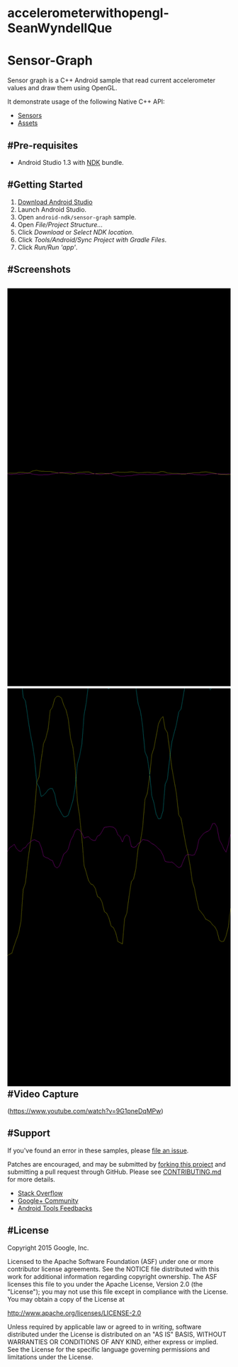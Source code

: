 # accelerometerwithopengl-SeanWyndellQue

Sensor-Graph
============
Sensor graph is a C++ Android sample that read current accelerometer values and draw them using OpenGL.

It demonstrate usage of the following Native C++ API:
- [Sensors](http://developer.android.com/ndk/reference/group___sensor.html)
- [Assets](http://developer.android.com/ndk/reference/group___asset.html)

#Pre-requisites
--------------
- Android Studio 1.3 with [NDK](https://developer.android.com/ndk/) bundle.

#Getting Started
---------------
1. [Download Android Studio](http://developer.android.com/sdk/index.html)
1. Launch Android Studio.
1. Open `android-ndk/sensor-graph` sample.
1. Open *File/Project Structure...*
  1. Click *Download* or *Select NDK location*.
1. Click *Tools/Android/Sync Project with Gradle Files*.
1. Click *Run/Run 'app'*.

#Screenshots
-----------
![alt tag](https://github.com/DeLaSalleUniversity-Manila/accelerometerwithopengl-JeraldLimqueco/blob/master/Sensor-Graph/device-2015-11-28-150507.png)
![alt tag](https://github.com/DeLaSalleUniversity-Manila/accelerometerwithopengl-JeraldLimqueco/blob/master/Sensor-Graph/device-2015-11-28-150531.png)
#Video Capture
------------
(https://www.youtube.com/watch?v=9G1pneDqMPw)

#Support
-------
If you've found an error in these samples, please [file an issue](https://github.com/googlesamples/android-ndk/issues/new).

Patches are encouraged, and may be submitted by [forking this project](https://github.com/googlesamples/android-ndk/fork) and
submitting a pull request through GitHub. Please see [CONTRIBUTING.md](../CONTRIBUTING.md) for more details.

- [Stack Overflow](http://stackoverflow.com/questions/tagged/android-ndk)
- [Google+ Community](https://plus.google.com/communities/105153134372062985968)
- [Android Tools Feedbacks](http://tools.android.com/feedback)

#License
-------
Copyright 2015 Google, Inc.

Licensed to the Apache Software Foundation (ASF) under one or more contributor
license agreements.  See the NOTICE file distributed with this work for
additional information regarding copyright ownership.  The ASF licenses this
file to you under the Apache License, Version 2.0 (the "License"); you may not
use this file except in compliance with the License.  You may obtain a copy of
the License at

  http://www.apache.org/licenses/LICENSE-2.0

Unless required by applicable law or agreed to in writing, software
distributed under the License is distributed on an "AS IS" BASIS, WITHOUT
WARRANTIES OR CONDITIONS OF ANY KIND, either express or implied.  See the
License for the specific language governing permissions and limitations under
the License.
